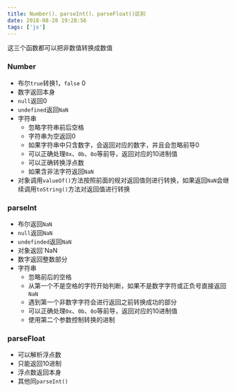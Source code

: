 ```yaml
---
title: Number()、parseInt()、parseFloat()区别
date: 2018-08-28 19:28:56
tags: ['js']
---
```

这三个函数都可以把非数值转换成数值
### Number  
- 布尔`true`转换1，`false` 0
- 数字返回本身
- `null`返回0
- `undefined`返回`NaN`
- 字符串
    - 忽略字符串前后空格
    - 字符串为空返回0
    - 如果字符串中只含数字，会返回对应的数字，并且会忽略前导0
    - 可以正确处理`0x`、`0b`、`0o`等前导，返回对应的10进制值
    - 可以正确转换浮点数
    - 如果含非法字符返回`NaN`
- 对象调用`valueOf()`方法按照前面的规对返回值则进行转换，如果返回`NaN`会继续调用`toString()`方法对返回值进行转换
### parseInt 
- 布尔返回`NaN`
- `null`返回`NaN`
- `undefinded`返回`NaN`
- 对象返回`NaN
- 数字返回整数部分
- 字符串
    - 忽略前后的空格
    - 从第一个不是空格的字符开始判断，如果不是数字字符或正负号直接返回`NaN`
    - 遇到第一个非数字字符会进行返回之前转换成功的部分
    - 可以正确处理`0x`、`0b`、`0o`等前导，返回对应的10进制值
    - 使用第二个参数控制转换的进制
### parseFloat
- 可以解析浮点数
- 只能返回10进制
- 浮点数返回本身
- 其他同`parseInt()`
